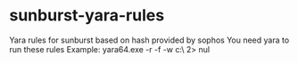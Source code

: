 # sunburst-yara-rules
Yara  rules for sunburst based on hash provided by sophos 
You need yara to run these rules 
Example: yara64.exe   -r -f  -w   <yarafile>   c:\  2> nul
